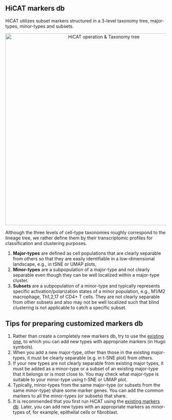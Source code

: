 ## HiCAT markers db

HiCAT utilizes subset markers structured in a 3-level taxonomy tree, major-types, minor-types and subsets. 

<div style="text-align:center;">
  <img src="https://github.com/combio-dku/HiCAT/assets/82195405/57ff3362-95ab-48e0-ab5a-46733de61ff3" alt="HiCAT operation & Taxonomy tree" width="600">
</div>

Although the three levels of cell-type taxonomies roughly correspond to the lineage tree, 
we rather define them by their transcriptomic profiles for classification and clustering purposes. 

1. __Major-types__ are defined as cell populations that are clearly separable from others so that 
they are easily identifiable in a low-dimensional landscape, e.g., in tSNE or UMAP plots, 
2. __Minor-types__ are a subpopulation of a major-type and not clearly separable even though they can be well localized within a major-type cluster. 
3. __Subsets__ are a subpopulation of a minor-type and typically represents specific activation/polarization states of a minor population, e.g., M1/M2 macrophage, Th1,2,17 of CD4+ T cells. 
They are not clearly separable from other subsets and also may not be well localized such that blind clustering is not applicable to catch a specific subset. 

## Tips for preparing customized markers db

1. Rather than create a completely new markers db, try to use the [existing one](https://github.com/combio-dku/HiCAT/blob/main/cell_markers_rndsystems.tsv), to which you can add new types with appropriate markers (in Hugo symbols).
2. When you add a new major-type, other than those in the existing major-types, it must be clearly separable (e.g. in t-SNE plot) from others.
3. If your new types are not clearly separable from existing major types, it must be added as a minor-type or a subset of an existing major-type that it belongs or is most close to. You may check what major-type is suitable to your minor-type using t-SNE or UMAP plot.
4. Typically, minor-types from the same major-type (or subsets from the same minor-type) share some marker genes. You can add the common markers to all the minor-types (or subsets) that share.
5. It is recommended that you first run HiCAT using the [existing markers db](https://github.com/combio-dku/HiCAT/blob/main/cell_markers_rndsystems.tsv). Later, you can add new types with an appropriate markers as minor-types of, for example, epithelial cells or fibroblast.


